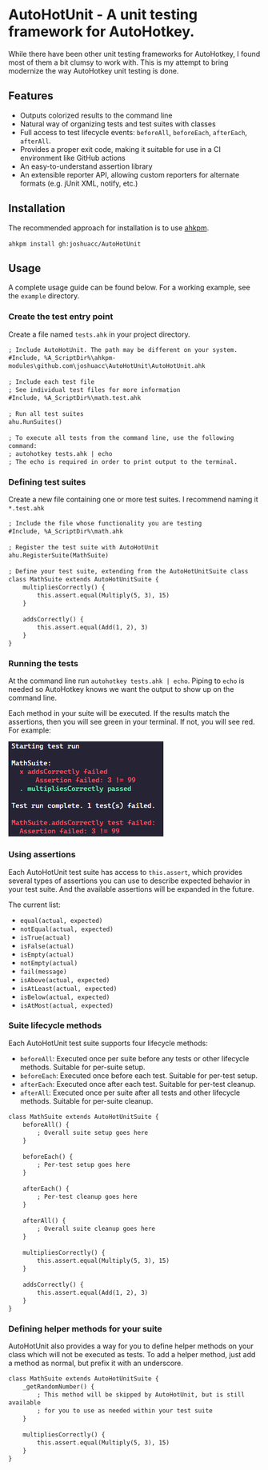 # AutoHotUnit - A unit testing framework for AutoHotkey.

While there have been other unit testing frameworks for AutoHotkey, I found most
of them a bit clumsy to work with. This is my attempt to bring modernize the 
way AutoHotkey unit testing is done.

## Features

- Outputs colorized results to the command line
- Natural way of organizing tests and test suites with classes
- Full access to test lifecycle events: `beforeAll`, `beforeEach`, `afterEach`, `afterAll`.
- Provides a proper exit code, making it suitable for use in a CI environment like GitHub actions
- An easy-to-understand assertion library
- An extensible reporter API, allowing custom reporters for alternate formats (e.g. jUnit XML, notify, etc.)

## Installation

The recommended approach for installation is to use [ahkpm][].

`ahkpm install gh:joshuacc/AutoHotUnit`

## Usage

A complete usage guide can be found below. For a working example, see the
`example` directory.

### Create the test entry point

Create a file named `tests.ahk` in your project directory.

```autohotkey
; Include AutoHotUnit. The path may be different on your system.
#Include, %A_ScriptDir%\ahkpm-modules\github.com\joshuacc\AutoHotUnit\AutoHotUnit.ahk

; Include each test file
; See individual test files for more information
#Include, %A_ScriptDir%\math.test.ahk

; Run all test suites
ahu.RunSuites()

; To execute all tests from the command line, use the following command:
; autohotkey tests.ahk | echo
; The echo is required in order to print output to the terminal.
```


### Defining test suites

Create a new file containing one or more test suites. I recommend naming it 
`*.test.ahk`

```autohotkey
; Include the file whose functionality you are testing
#Include, %A_ScriptDir%\math.ahk

; Register the test suite with AutoHotUnit
ahu.RegisterSuite(MathSuite)

; Define your test suite, extending from the AutoHotUnitSuite class
class MathSuite extends AutoHotUnitSuite {
    multipliesCorrectly() {
        this.assert.equal(Multiply(5, 3), 15)
    }

    addsCorrectly() {
        this.assert.equal(Add(1, 2), 3)
    }
}
```

### Running the tests

At the command line run `autohotkey tests.ahk | echo`. Piping to `echo` is
needed so AutoHotkey knows we want the output to show up on the command line.

Each method in your suite will be executed. If the results match the assertions,
then you will see green in your terminal. If not, you will see red. For example:

![An example of a terminal showing both a failing and passing test](example-output.png)

### Using assertions

Each AutoHotUnit test suite has access to `this.assert`, which provides several
types of assertions you can use to describe expected behavior in your test
suite. And the available assertions will be expanded in the future.

The current list:

- `equal(actual, expected)`
- `notEqual(actual, expected)`
- `isTrue(actual)`
- `isFalse(actual)`
- `isEmpty(actual)`
- `notEmpty(actual)`
- `fail(message)`
- `isAbove(actual, expected)`
- `isAtLeast(actual, expected)`
- `isBelow(actual, expected)`
- `isAtMost(actual, expected)`

### Suite lifecycle methods

Each AutoHotUnit test suite supports four lifecycle methods:

- `beforeAll`: Executed once per suite before any tests or other lifecycle methods. Suitable for per-suite setup.
- `beforeEach`: Executed once before each test. Suitable for per-test setup.
- `afterEach`: Executed once after each test. Suitable for per-test cleanup.
- `afterAll`: Executed once per suite after all tests and other lifecycle methods. Suitable for per-suite cleanup.


```autohotkey
class MathSuite extends AutoHotUnitSuite {
    beforeAll() {
        ; Overall suite setup goes here
    }
    
    beforeEach() {
        ; Per-test setup goes here
    }

    afterEach() {
        ; Per-test cleanup goes here
    }

    afterAll() {
        ; Overall suite cleanup goes here
    }

    multipliesCorrectly() {
        this.assert.equal(Multiply(5, 3), 15)
    }

    addsCorrectly() {
        this.assert.equal(Add(1, 2), 3)
    }
}
```

### Defining helper methods for your suite

AutoHotUnit also provides a way for you to define helper methods on your class
which will not be executed as tests. To add a helper method, just add a method
as normal, but prefix it with an underscore.

```autohotkey
class MathSuite extends AutoHotUnitSuite {
    _getRandomNumber() {
        ; This method will be skipped by AutoHotUnit, but is still available
        ; for you to use as needed within your test suite
    }

    multipliesCorrectly() {
        this.assert.equal(Multiply(5, 3), 15)
    }
}
```


[ahkpm]:https://ahkpm.dev